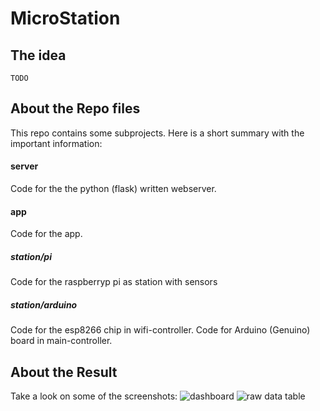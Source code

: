 # MicroStation

## The idea

```
TODO
```

## About the Repo files

This repo contains some subprojects. Here is a short summary with the important information:



#### server

Code for the the python (flask) written webserver.

#### app

Code for the app.

##### station/pi

Code for the raspberryp pi as station with sensors

##### station/arduino 

Code for the esp8266 chip in wifi-controller.
Code for Arduino (Genuino) board in main-controller.

## About the Result

Take a look on some of the screenshots:
![dashboard](screenshot2.png)
![raw data table](screenshot1.png)
